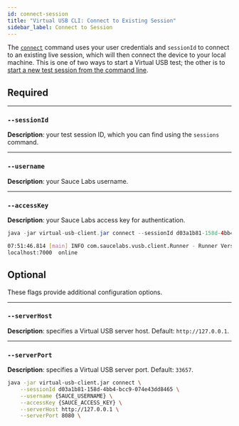 ```yaml
---
id: connect-session
title: "Virtual USB CLI: Connect to Existing Session"
sidebar_label: Connect to Session
---
```


The [`connect`](/mobile-apps/features/virtual-usb#start-test-session) command uses your user credentials and `sessionId` to connect to an existing live session, which will then connect the device to your local machine. This is one of two ways to start a Virtual USB test; the other is to [start a new test session from the command line](/dev/cli/virtual-usb/start-session).

## Required

---
### `--sessionId`
__Description__: your test session ID, which you can find using the `sessions` command.

---
### `--username`
__Description__: your Sauce Labs username.

---
### `--accessKey`
__Description__: your Sauce Labs access key for authentication.<br/>

```java title="Basic Example (required flags only)"
java -jar virtual-usb-client.jar connect --sessionId d03a1b81-158d-4bb4-bcc9-074e43dd8465 --username {SAUCE_USERNAME} --accessKey {SAUCE_ACCESS_KEY}
```

```bash title="Sample Response"
07:51:46.814 [main] INFO com.saucelabs.vusb.client.Runner - Runner Version 2.0.0
localhost:7000  online
```

## Optional

These flags provide additional configuration options.

---
### `--serverHost`
__Description__: specifies a Virtual USB server host. Default: `http://127.0.0.1`.

---
### `--serverPort`
__Description__: specifies a Virtual USB server port. Default: `33657`.

```bash title="Full Example (includes optional flags)"
java -jar virtual-usb-client.jar connect \
    --sessionId d03a1b81-158d-4bb4-bcc9-074e43dd8465 \
    --username {SAUCE_USERNAME} \
    --accessKey {SAUCE_ACCESS_KEY} \
    --serverHost http://127.0.0.1 \
    --serverPort 8080 \
```
